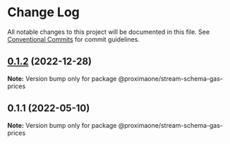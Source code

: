 # Change Log

All notable changes to this project will be documented in this file.
See [Conventional Commits](https://conventionalcommits.org) for commit guidelines.

## [0.1.2](https://github.com/proxima-one/stream-schemas/compare/@proximaone/stream-schema-gas-prices@0.1.1...@proximaone/stream-schema-gas-prices@0.1.2) (2022-12-28)

**Note:** Version bump only for package @proximaone/stream-schema-gas-prices





## 0.1.1 (2022-05-10)

**Note:** Version bump only for package @proximaone/stream-schema-gas-prices
